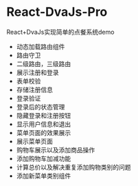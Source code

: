 # React-DvaJs-Pro
React+DvaJs实现简单的点餐系统demo

* 动态加载路由组件
* 路由守卫
* 二级路由，三级路由
* 展示注册和登录
* 表单校验
* 存储注册信息
* 登录验证
* 登录后的状态管理
* 隐藏登录和注册按钮
* 显示用户信息和退出
* 菜单页面的效果展示
* 展示菜单页面
* 购物车展示以及添加商品操作
* 添加购物车加减功能
* 计算总价以及解决重复添加购物类别的问题
* 添加新菜单类别组件
